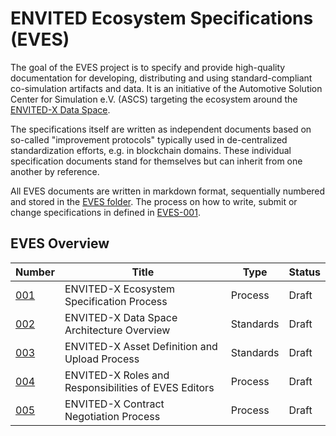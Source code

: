 # ENVITED Ecosystem Specifications (EVES)

The goal of the EVES project is to specify and provide high-quality documentation for developing, distributing and using standard-compliant co-simulation artifacts and data.
It is an initiative of the Automotive Solution Center for Simulation e.V. (ASCS) targeting the ecosystem around the [ENVITED-X Data Space](https://envited-x.net/).

The specifications itself are written as independent documents based on so-called "improvement protocols" typically used in de-centralized standardization efforts, e.g. in blockchain domains. These individual specification documents stand for themselves but can inherit from one another by reference.

All EVES documents are written in markdown format, sequentially numbered and stored in the [EVES folder](./EVES/).
The process on how to write, submit or change specifications in defined in [EVES-001](./EVES/drafts/EVES-001/eves-001.md).

## EVES Overview

| Number | Title | Type | Status |
| ------ | ----- | ---- | ------ |
| [001](./EVES/drafts/EVES-001/eves-001.md) | ENVITED-X Ecosystem Specification Process            | Process   | Draft |
| [002](./EVES/drafts/EVES-002/eves-002.md) | ENVITED-X Data Space Architecture Overview         | Standards | Draft |
| [003](./EVES/drafts/EVES-003/eves-003.md) | ENVITED-X Asset Definition and Upload Process        | Standards | Draft |
| [004](./EVES/drafts/EVES-004/eves-004.md) | ENVITED-X Roles and Responsibilities of EVES Editors | Process   | Draft |
| [005](./EVES/drafts/EVES-005/eves-005.md) | ENVITED-X Contract Negotiation Process | Process   | Draft |
